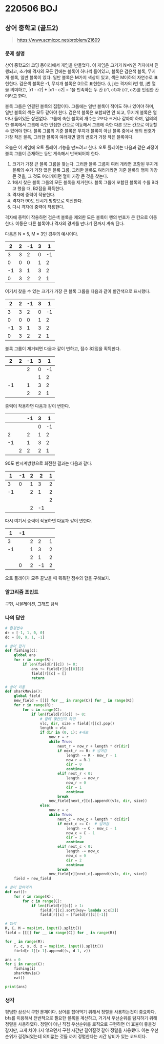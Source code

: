# 220506 BOJ

## 상어 중학교 (골드2)

> https://www.acmicpc.net/problem/21609

### 문제 설명

상어 중학교의 코딩 동아리에서 게임을 만들었다. 이 게임은 크기가 N×N인 격자에서 진행되고, 초기에 격자의 모든 칸에는 블록이 하나씩 들어있고, 블록은 검은색 블록, 무지개 블록, 일반 블록이 있다. 일반 블록은 M가지 색상이 있고, 색은 M이하의 자연수로 표현한다. 검은색 블록은 -1, 무지개 블록은 0으로 표현한다. (i, j)는 격자의 i번 행, j번 열을 의미하고, |r1 - r2| + |c1 - c2| = 1을 만족하는 두 칸 (r1, c1)과 (r2, c2)를 인접한 칸이라고 한다.

블록 그룹은 연결된 블록의 집합이다. 그룹에는 일반 블록이 적어도 하나 있어야 하며, 일반 블록의 색은 모두 같아야 한다. 검은색 블록은 포함되면 안 되고, 무지개 블록은 얼마나 들어있든 상관없다. 그룹에 속한 블록의 개수는 2보다 크거나 같아야 하며, 임의의 한 블록에서 그룹에 속한 인접한 칸으로 이동해서 그룹에 속한 다른 모든 칸으로 이동할 수 있어야 한다. 블록 그룹의 기준 블록은 무지개 블록이 아닌 블록 중에서 행의 번호가 가장 작은 블록, 그러한 블록이 여러개면 열의 번호가 가장 작은 블록이다.

오늘은 이 게임에 오토 플레이 기능을 만드려고 한다. 오토 플레이는 다음과 같은 과정이 블록 그룹이 존재하는 동안 계속해서 반복되어야 한다.

1. 크기가 가장 큰 블록 그룹을 찾는다. 그러한 블록 그룹이 여러 개라면 포함된 무지개 블록의 수가 가장 많은 블록 그룹, 그러한 블록도 여러개라면 기준 블록의 행이 가장 큰 것을, 그 것도 여러개이면 열이 가장 큰 것을 찾는다.
2. 1에서 찾은 블록 그룹의 모든 블록을 제거한다. 블록 그룹에 포함된 블록의 수를 B라고 했을 때, B2점을 획득한다.
3. 격자에 중력이 작용한다.
4. 격자가 90도 반시계 방향으로 회전한다.
5. 다시 격자에 중력이 작용한다.

격자에 중력이 작용하면 검은색 블록을 제외한 모든 블록이 행의 번호가 큰 칸으로 이동한다. 이동은 다른 블록이나 격자의 경계를 만나기 전까지 계속 된다.

다음은 N = 5, M = 3인 경우의 예시이다.

| 2    | 2    | -1   | 3    | 1    |
| ---- | ---- | ---- | ---- | ---- |
| 3    | 3    | 2    | 0    | -1   |
| 0    | 0    | 0    | 1    | 2    |
| -1   | 3    | 1    | 3    | 2    |
| 0    | 3    | 2    | 2    | 1    |

여기서 찾을 수 있는 크기가 가장 큰 블록 그룹을 다음과 같이 빨간색으로 표시했다.

| 2    | 2    | -1   | 3    | 1    |
| ---- | ---- | ---- | ---- | ---- |
| 3    | 3    | 2    | 0    | -1   |
| 0    | 0    | 0    | 1    | 2    |
| -1   | 3    | 1    | 3    | 2    |
| 0    | 3    | 2    | 2    | 1    |

블록 그룹이 제거되면 다음과 같이 변하고, 점수 82점을 획득한다.

| 2    | 2    | -1   | 3    | 1    |
| ---- | ---- | ---- | ---- | ---- |
|      |      | 2    | 0    | -1   |
|      |      |      | 1    | 2    |
| -1   |      | 1    | 3    | 2    |
|      |      | 2    | 2    | 1    |

중력이 작용하면 다음과 같이 변한다.

|      |      | -1   | 3    | 1    |
| ---- | ---- | ---- | ---- | ---- |
|      |      |      | 0    | -1   |
| 2    |      | 2    | 1    | 2    |
| -1   |      | 1    | 3    | 2    |
|      | 2    | 2    | 2    | 1    |

90도 반시계방향으로 회전한 결과는 다음과 같다.

| 1    | -1   | 2    | 2    | 1    |
| ---- | ---- | ---- | ---- | ---- |
| 3    | 0    | 1    | 3    | 2    |
| -1   |      | 2    | 1    | 2    |
|      |      |      |      | 2    |
|      |      | 2    | -1   |      |

다시 여기서 중력이 작용하면 다음과 같이 변한다.

| 1    | -1   |      |      |      |
| ---- | ---- | ---- | ---- | ---- |
| 3    |      | 2    | 2    | 1    |
| -1   |      | 1    | 3    | 2    |
|      |      | 2    | 1    | 2    |
|      | 0    | 2    | -1   | 2    |

오토 플레이가 모두 끝났을 때 획득한 점수의 합을 구해보자.

### 알고리즘 포인트

구현, 시뮬레이션, 그래프 탐색

### 나의 답안

```python
# 환경변수
dr = [-1, 1, 0, 0]
dc = [0, 0, 1, -1]

# 상어 잡기
def fishing(c):
    global ans
    for r in range(R):
        if len(field[r][c]) != 0:
            ans += field[r][c][0][2]
            field[r][c] = []
            return

# 상어 이동
def sharkMovie():
    global field
    new_field = [[[] for __ in range(C)] for _ in range(R)]
    for r in range(R):
        for c in range(C):
            if len(field[r][c]) != 0:
                # 앞에 몇칸인지 확인
                vlc, dir, size = field[r][c].pop()
                length = vlc
                if dir in (0, 1): #세로
                    now_r = r
                    while True:
                        next_r = now_r + length * dr[dir]
                        if next_r >= R: # 넘어감
                            length -= R - now_r - 1
                            now_r = R-1
                            dir = 0
                            continue
                        elif next_r < 0:
                            length -= now_r
                            now_r = 0
                            dir = 1
                            continue
                        break
                    new_field[next_r][c].append((vlc, dir, size))
                else:
                    now_c = c
                    while True:
                        next_c = now_c + length * dc[dir]
                        if next_c >= C:  # 넘어감
                            length -= C - now_c - 1
                            now_c = C - 1
                            dir = 3
                            continue
                        elif next_c < 0:
                            length -= now_c
                            now_c = 0
                            dir = 2
                            continue
                        break
                    new_field[r][next_c].append((vlc, dir, size))
    field = new_field

# 상어 잡아먹기
def eat():
    for r in range(R):
        for c in range(C):
            if len(field[r][c]) > 1:
                field[r][c].sort(key= lambda x:x[2])
                field[r][c] = [field[r][c][-1]]

# 입력
R, C, M = map(int, input().split())
field = [[[] for __ in range(C)] for _ in range(R)]

for _ in range(M):
    r, c, s, d, z = map(int, input().split())
    field[r-1][c-1].append((s, d-1, z))

ans = 0
for i in range(C):
    fishing(i)
    sharkMovie()
    eat()

print(ans)
```

### 생각

평범한 삼성식 구현 문제이다. 상어를 잡아먹기 위해서 정렬을 사용하는것이 중요하다. bfs를 이용해서 전반적으로 필요한 블록을 계산하고, 거기서 우선순위를 탐지하기 위해 정렬을 사용하였다. 정렬이 아닌 직접 우선순위를 로직으로 구현하면 더 효율이 좋을것 같지만, 크게 차이나지 않으면서 구현 시간만 길어질것 같아 정렬을 사용했다. 이는 우선순위가 결정되었는데 의미없는 것들 까지 정렬한다는 시간 낭비가 있는 코드이다.
